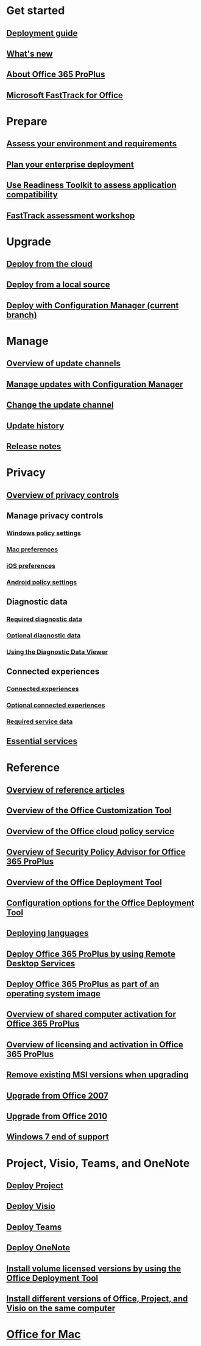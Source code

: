  
# Get started
## [Deployment guide](deployment-guide-for-office-365-proplus.md)
## [What's new](whats-new-office-it-pros.md)
## [About Office 365 ProPlus](about-office-365-proplus-in-the-enterprise.md)
## [Microsoft FastTrack for Office](https://fasttrack.microsoft.com/office)

# Prepare
## [Assess your environment and requirements](assess-office-365-proplus.md)
## [Plan your enterprise deployment](plan-office-365-proplus.md)
## [Use Readiness Toolkit to assess application compatibility](use-the-readiness-toolkit-to-assess-application-compatibility-for-office-365-pro.md)
## [FastTrack assessment workshop](FastTrack-assessment-workshop.md)

# Upgrade
## [Deploy from the cloud](deploy-office-365-proplus-from-the-cloud.md)
## [Deploy from a local source](deploy-office-365-proplus-from-a-local-source.md)
## [Deploy with Configuration Manager (current branch)](deploy-office-365-proplus-with-configuration-manager.md)

# Manage
## [Overview of update channels](overview-of-update-channels-for-office-365-proplus.md)
## [Manage updates with Configuration Manager](manage-office-365-proplus-updates-with-configuration-manager.md)
## [Change the update channel](change-update-channels.md)
## [Update history](https://docs.microsoft.com/officeupdates/update-history-office365-proplus-by-date)
## [Release notes](https://docs.microsoft.com/officeupdates/release-notes-office365-proplus)

# Privacy
## [Overview of privacy controls](privacy/overview-privacy-controls.md?toc=/deployoffice/toc.json)

## Manage privacy controls
### [Windows policy settings](privacy/manage-privacy-controls.md?toc=/deployoffice/toc.json)
### [Mac preferences](privacy/mac-privacy-preferences.md?toc=/deployoffice/toc.json)
### [iOS preferences](privacy/ios-privacy-preferences.md?toc=/deployoffice/toc.json)
### [Android policy settings](privacy/android-privacy-controls.md?toc=/deployoffice/toc.json)

## Diagnostic data
### [Required diagnostic data](privacy/required-diagnostic-data.md?toc=/deployoffice/toc.json)
### [Optional diagnostic data](privacy/optional-diagnostic-data.md?toc=/deployoffice/toc.json)
### [Using the Diagnostic Data Viewer](https://support.office.com/article/cf761ce9-d805-4c60-a339-4e07f3182855)

## Connected experiences
### [Connected experiences](privacy/connected-experiences.md?toc=/deployoffice/toc.json)
### [Optional connected experiences](privacy/optional-connected-experiences.md?toc=/deployoffice/toc.json)
### [Required service data](privacy/required-service-data.md?toc=/deployoffice/toc.json)

## [Essential services](privacy/essential-services.md?toc=/deployoffice/toc.json)

# Reference
## [Overview of reference articles](reference-articles-for-deploying-office-365-proplus.md)
## [Overview of the Office Customization Tool](overview-of-the-office-customization-tool-for-click-to-run.md)
## [Overview of the Office cloud policy service](overview-office-cloud-policy-service.md)
## [Overview of Security Policy Advisor for Office 365 ProPlus](overview-of-security-policy-advisor.md)
## [Overview of the Office Deployment Tool](overview-of-the-office-2016-deployment-tool.md)
## [Configuration options for the Office Deployment Tool](configuration-options-for-the-office-2016-deployment-tool.md)
## [Deploying languages](overview-of-deploying-languages-in-office-365-proplus.md)
## [Deploy Office 365 ProPlus by using Remote Desktop Services](deploy-office-365-proplus-by-using-remote-desktop-services.md)
## [Deploy Office 365 ProPlus as part of an operating system image](deploy-office-365-proplus-as-part-of-an-operating-system-image.md)
## [Overview of shared computer activation for Office 365 ProPlus](overview-of-shared-computer-activation-for-office-365-proplus.md)
## [Overview of licensing and activation in Office 365 ProPlus](overview-of-licensing-and-activation-in-office-365-proplus.md)
## [Remove existing MSI versions when upgrading](upgrade-from-msi-version.md)
## [Upgrade from Office 2007](office-2007-end-support-roadmap.md)
## [Upgrade from Office 2010](office-2010-end-support-roadmap.md)
## [Windows 7 end of support](windows-7-support.md)

# Project, Visio, Teams, and OneNote
## [Deploy Project](deployment-guide-for-project.md)
## [Deploy Visio](deployment-guide-for-visio.md)
## [Deploy Teams](teams-install.md)
## [Deploy OneNote](deployment-guide-onenote.md)
## [Install volume licensed versions by using the Office Deployment Tool](use-the-office-deployment-tool-to-install-volume-licensed-editions-of-visio-2016.md)
## [Install different versions of Office, Project, and Visio on the same computer](install-different-office-visio-and-project-versions-on-the-same-computer.md)

# [Office for Mac](mac/deployment-guide-for-office-for-mac.md)
